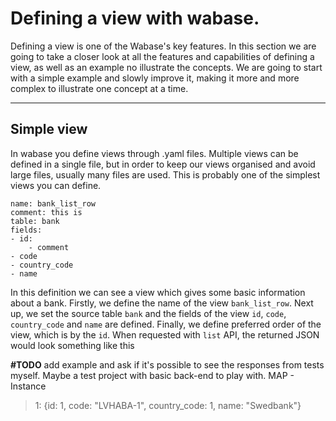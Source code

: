 # Defining a view with wabase.
Defining a view is one of the Wabase's key features. In this section we are going to take a closer look at all the
features and capabilities of defining a view, as well as an example no illustrate the concepts. We are going to 
start with a simple example and slowly improve it, making it more and more complex to illustrate one concept at a time.

- - -

## Simple view
In wabase you define views through .yaml files. Multiple views can be defined in a single file, but in order to keep 
our views organised and avoid large files, usually many files are used. 
This is probably 
one of 
the simplest views you can define.

```
name: bank_list_row
comment: this is 
table: bank
fields:
- id:
    - comment
- code
- country_code
- name
```

In this definition we can see a view which gives some basic information about a bank.
Firstly, we define the name of the view `bank_list_row`.  Next up, we set the source table `bank` and the fields of the
view `id`, `code`, `country_code` and `name` are defined. Finally, we define preferred order of the view, which is by 
the `id`. When requested with `list` API, the returned JSON would look something like this


**#TODO** add example and ask if it's possible to see the responses from tests myself. Maybe a test project with 
basic back-end to play with. MAP - Instance


> 1: {id: 1, code: "LVHABA-1", country_code: 1, name: "Swedbank"}
> 
> 
> 
> 
> 
>








